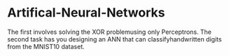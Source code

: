 # Artifical-Neural-Networks
 The first involves solving the XOR problemusing  only  Perceptrons.   The  second  task  has  you  designing  an  ANN  that  can  classifyhandwritten digits from the MNIST10 dataset.
